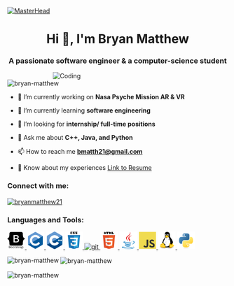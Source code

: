 [![MasterHead](https://technowebsolutions.in/wp-content/uploads/2019/05/software-development-banner-1-1500x450.jpg)](https://rishavchanda.io)
<h1 align="center">Hi 👋, I'm Bryan Matthew</h1>
<h3 align="center">A passionate software engineer & a computer-science student</h3>
<img align="right" alt="Coding" width="400" src="https://camo.githubusercontent.com/40165a147c3dcea0fa1db780bb533fc5f98546ccfb9d5d05ddb2f429277f5348/68747470733a2f2f616e616c7974696373696e6469616d61672e636f6d2f77702d636f6e74656e742f75706c6f6164732f323031382f31322f646576656c6f7065722d6472696262626c652e676966">


<p align="left"> <img src="https://komarev.com/ghpvc/?username=bryan-matthew&label=Profile%20views&color=0e75b6&style=flat" alt="bryan-matthew" /> </p>

- 🔭 I’m currently working on **Nasa Psyche Mission AR & VR**

- 🌱 I’m currently learning **software engineering**

- 🤝 I’m looking for **internship/ full-time positions**

- 💬 Ask me about **C++, Java, and Python**

- 📫 How to reach me **bmatth21@gmail.com**

- 📄 Know about my experiences [Link to Resume](https://drive.google.com/file/d/1W4ibHFZWqE7wJCmgRPuXZoCGwF0pAQpU/view?usp=sharing)

<h3 align="left">Connect with me:</h3>
<p align="left">
<a href="https://linkedin.com/in/bryanmatthew21" target="blank"><img align="center" src="https://raw.githubusercontent.com/rahuldkjain/github-profile-readme-generator/master/src/images/icons/Social/linked-in-alt.svg" alt="bryanmatthew21" height="30" width="40" /></a>
</p>

<h3 align="left">Languages and Tools:</h3>
<p align="left"> <a href="https://getbootstrap.com" target="_blank" rel="noreferrer"> <img src="https://raw.githubusercontent.com/devicons/devicon/master/icons/bootstrap/bootstrap-plain-wordmark.svg" alt="bootstrap" width="40" height="40"/> </a> <a href="https://www.cprogramming.com/" target="_blank" rel="noreferrer"> <img src="https://raw.githubusercontent.com/devicons/devicon/master/icons/c/c-original.svg" alt="c" width="40" height="40"/> </a> <a href="https://www.w3schools.com/cpp/" target="_blank" rel="noreferrer"> <img src="https://raw.githubusercontent.com/devicons/devicon/master/icons/cplusplus/cplusplus-original.svg" alt="cplusplus" width="40" height="40"/> </a> <a href="https://www.w3schools.com/css/" target="_blank" rel="noreferrer"> <img src="https://raw.githubusercontent.com/devicons/devicon/master/icons/css3/css3-original-wordmark.svg" alt="css3" width="40" height="40"/> </a> <a href="https://git-scm.com/" target="_blank" rel="noreferrer"> <img src="https://www.vectorlogo.zone/logos/git-scm/git-scm-icon.svg" alt="git" width="40" height="40"/> </a> <a href="https://www.w3.org/html/" target="_blank" rel="noreferrer"> <img src="https://raw.githubusercontent.com/devicons/devicon/master/icons/html5/html5-original-wordmark.svg" alt="html5" width="40" height="40"/> </a> <a href="https://www.java.com" target="_blank" rel="noreferrer"> <img src="https://raw.githubusercontent.com/devicons/devicon/master/icons/java/java-original.svg" alt="java" width="40" height="40"/> </a> <a href="https://developer.mozilla.org/en-US/docs/Web/JavaScript" target="_blank" rel="noreferrer"> <img src="https://raw.githubusercontent.com/devicons/devicon/master/icons/javascript/javascript-original.svg" alt="javascript" width="40" height="40"/> </a> <a href="https://www.linux.org/" target="_blank" rel="noreferrer"> <img src="https://raw.githubusercontent.com/devicons/devicon/master/icons/linux/linux-original.svg" alt="linux" width="40" height="40"/> </a> <a href="https://www.python.org" target="_blank" rel="noreferrer"> <img src="https://raw.githubusercontent.com/devicons/devicon/master/icons/python/python-original.svg" alt="python" width="40" height="40"/> </a> </p>

<p><img align="left" src="https://github-readme-stats.vercel.app/api/top-langs?username=bryan-matthew&show_icons=true&locale=en&layout=compact" alt="bryan-matthew" /></p>

<p>&nbsp;<img align="center" src="https://github-readme-stats.vercel.app/api?username=bryan-matthew&show_icons=true&locale=en" alt="bryan-matthew" /></p>

<p><img align="center" src="https://github-readme-streak-stats.herokuapp.com/?user=bryan-matthew&" alt="bryan-matthew" /></p>

